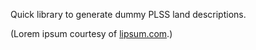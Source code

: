 
Quick library to generate dummy PLSS land descriptions.

(Lorem ipsum courtesy of [lipsum.com](lipsum.com).)